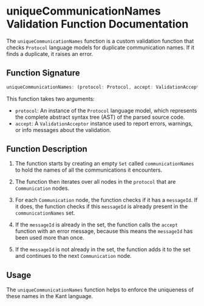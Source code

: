 # uniqueCommunicationNames Validation Function Documentation

The `uniqueCommunicationNames` function is a custom validation function that checks `Protocol` language models for duplicate communication names. If it finds a duplicate, it raises an error.

## Function Signature

```typescript
uniqueCommunicationNames: (protocol: Protocol, accept: ValidationAcceptor): MaybePromise<void>
```

This function takes two arguments:

- `protocol`: An instance of the `Protocol` language model, which represents the complete abstract syntax tree (AST) of the parsed source code.
- `accept`: A `ValidationAcceptor` instance used to report errors, warnings, or info messages about the validation.

## Function Description

1. The function starts by creating an empty `Set` called `communicationNames` to hold the names of all the communications it encounters.

2. The function then iterates over all nodes in the `protocol` that are `Communication` nodes.

3. For each `Communication` node, the function checks if it has a `messageId`. If it does, the function checks if this `messageId` is already present in the `communicationNames` set.

4. If the `messageId` is already in the set, the function calls the `accept` function with an error message, because this means the `messageId` has been used more than once.

5. If the `messageId` is not already in the set, the function adds it to the set and continues to the next `Communication` node.

## Usage

The `uniqueCommunicationNames` function helps to enforce the uniqueness of these names in the Kant language.